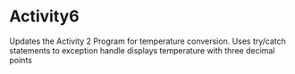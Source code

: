 # Activity6
Updates the Activity 2 Program for temperature conversion.
  Uses try/catch statements to exception handle
  displays temperature with three decimal points
